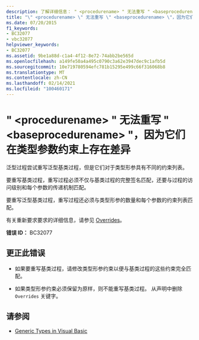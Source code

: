 ```yaml
---
description: 了解详细信息： " <procedurename> " 无法重写 " <baseprocedurename> "，因为它们在类型参数约束上存在差异
title: "\" <procedurename> \" 无法重写 \" <baseprocedurename> \"，因为它们在类型参数约束上存在差异"
ms.date: 07/20/2015
f1_keywords:
- BC32077
- vbc32077
helpviewer_keywords:
- BC32077
ms.assetid: 9be1a88d-c1a4-4f12-8e72-74abb2be565d
ms.openlocfilehash: a149fe50a4a495c0790c3a62e3947dec9c1afb5d
ms.sourcegitcommit: 10e719780594efc781b15295e499c66f316068b8
ms.translationtype: MT
ms.contentlocale: zh-CN
ms.lasthandoff: 02/14/2021
ms.locfileid: "100460171"
---
```

# <a name="procedurename-cannot-override-baseprocedurename-because-they-differ-by-type-parameter-constraints"></a>" \<procedurename> " 无法重写 " \<baseprocedurename> "，因为它们在类型参数约束上存在差异

泛型过程尝试重写泛型基类过程，但是它们对于类型形参具有不同的约束列表。  
  
 要重写基类过程，重写过程必须不仅与基类过程的完整签名匹配，还要与过程的访问级别和每个参数的传递机制匹配。  
  
 要重写泛型基类过程，重写过程还必须与类型形参的数量和每个参数的约束列表匹配。  
  
 有关重新要求要求的详细信息，请参见 [Overrides](../language-reference/modifiers/overrides.md)。  
  
 **错误 ID：** BC32077  
  
## <a name="to-correct-this-error"></a>更正此错误  
  
- 如果要重写基类过程，请修改类型形参约束以便与基类过程的这些约束完全匹配。  
  
- 如果类型形参约束必须保留为原样，则不能重写基类过程。 从声明中删除 `Overrides` 关键字。  
  
## <a name="see-also"></a>请参阅

- [Generic Types in Visual Basic](../programming-guide/language-features/data-types/generic-types.md)
